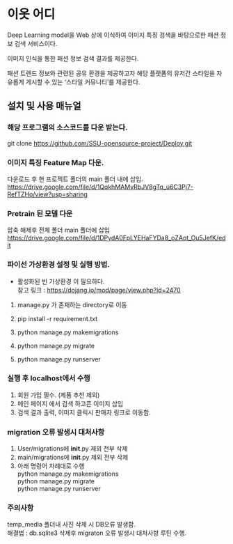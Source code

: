 # 이옷 어디
Deep Learning model을 Web 상에 이식하여 이미지 특징 검색을 바탕으로한 패션 정보 검색 서비스이다.    

이미지 인식을 통한 패션 정보 검색 결과를 제공한다.     

패션 트렌드 정보와 관련된 공유 환경을 제공하고자 해당 플랫폼의 유저간 스타일을 자유롭게 게시할 수 있는 ‘스타일 커뮤니티’를 제공한다.     

## 설치 및 사용 매뉴얼    
### 해당 프로그램의 소스코드를 다운 받는다.    
git clone https://github.com/SSU-opensource-project/Deploy.git    

### 이미지 특징 Feature Map 다운. 
다운로드 후 현 프로젝트 폴더의 main 폴더 내에 삽입.    
https://drive.google.com/file/d/1QqkhMAMvRbJV8gTq_u6C3Pj7-RefTZHo/view?usp=sharing    

### Pretrain 된 모델 다운
압축 해제후 전체 폴더 main 폴더에 삽입     
https://drive.google.com/file/d/1DPydA0FpLYEHaFYDa8_oZAot_Ou5JefK/edit    

### 파이선 가상환경 설정 및 실행 방법. 
* 활성화된 빈 가상환경 이 필요하다.     
참고 링크 : https://dojang.io/mod/page/view.php?id=2470     

1. manage.py 가 존재하는 directory로 이동     

2. pip install -r requirement.txt    

3. python manage.py makemigrations     

4. python manage.py migrate     

5. python manage.py runserver     

### 실행 후 localhost에서 수행    
1. 회원 가입 필수.     (제품 추천 제외) 
2. 메인 페이지 에서 검색 하고픈 이미지 삽입    
3. 검색 결과 출력, 이미지 클릭시 판매자 링크로 이동함.     

### migration 오류 발생시 대처사항
1. User/migrations에 __init__.py 제외 전부 삭제    
2. main/migrations에 __init__.py 제외 전부 삭제    
3. 아래 명령어 차례대로 수행     
    python manage.py makemigrations      
    python manage.py migrate     
    python manage.py runserver     

### 주의사항
temp_media 폴더내 사진 삭제 시 DB오류 발생함.     
해결법 : db.sqlite3 삭제후 migraton 오류 발생시 대처사항 루틴 수행.    


